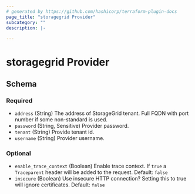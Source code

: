 ```yaml
---
# generated by https://github.com/hashicorp/terraform-plugin-docs
page_title: "storagegrid Provider"
subcategory: ""
description: |-
  
---
```


# storagegrid Provider





<!-- schema generated by tfplugindocs -->
## Schema

### Required

- `address` (String) The address of StorageGrid tenant. Full FQDN with port number if some non-standard is used.
- `password` (String, Sensitive) Provider password.
- `tenant` (String) Provide tenant id.
- `username` (String) Provider username.

### Optional

- `enable_trace_context` (Boolean) Enable trace context. If `true` a `Traceparent` header will be added to the request. Default: `false`
- `insecure` (Boolean) Use insecure HTTP connection? Setting this to true will ignore certificates. Default: `false`
